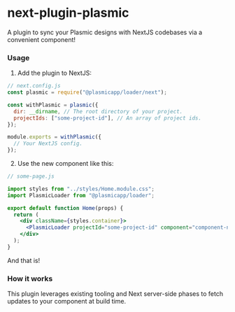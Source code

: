 # next-plugin-plasmic

A plugin to sync your Plasmic designs with NextJS codebases via a convenient <PlasmicLoader /> component!

### Usage

1. Add the plugin to NextJS:

```js
// next.config.js
const plasmic = require("@plasmicapp/loader/next");

const withPlasmic = plasmic({
  dir: __dirname, // The root directory of your project.
  projectIds: ["some-project-id"], // An array of project ids.
});

module.exports = withPlasmic({
  // Your NextJS config.
});
```

2. Use the new <PlasmicLoader /> component like this:

```jsx
// some-page.js

import styles from "../styles/Home.module.css";
import PlasmicLoader from "@plasmicapp/loader";

export default function Home(props) {
  return (
    <div className={styles.container}>
      <PlasmicLoader projectId="some-project-id" component="component-name" />
    </div>
  );
}
```

And that is!

### How it works

This plugin leverages existing tooling and Next server-side phases to fetch updates to your component at build time.
